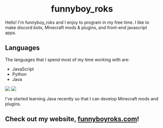 <h1 align="center">funnyboy_roks</h1>

Hello! I'm funnyboy_roks and I enjoy to program in my free time. 
I like to make discord bots, Minecraft mods & plugins, and front-end javascript apps.

## Languages
The languages that I spend most of my time working with are:

- JavaScript
- Python
- Java

[![](https://github-readme-stats.vercel.app/api/top-langs/?username=funnyboy-roks&hide=GLSL&layout=compact&theme=radical)](https://github.com/funnyboy-roks?tab=repositories "Repositories")
[![](https://github-readme-stats.vercel.app/api?username=funnyboy-roks&show_icons=true&theme=radical)](https://github.com/funnyboy-roks?tab=repositories "Repositories")

I've started learning Java recently so that I can develop Minecraft mods and plugins. 

## Check out my website, [funnyboyroks.com](https://funnyboyroks.com "funnyboyroks.com")!
